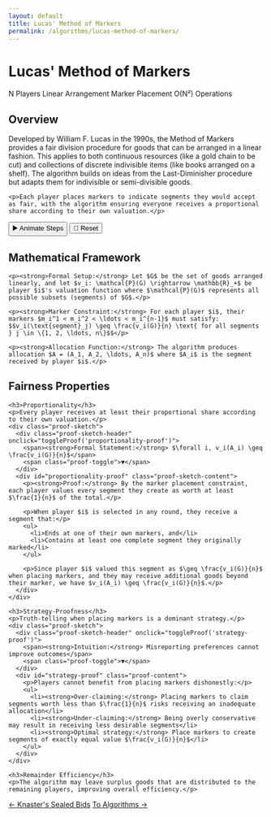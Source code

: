 ```yaml
---
layout: default
title: Lucas' Method of Markers
permalink: /algorithms/lucas-method-of-markers/
---
```


<div class="algorithm-page">

  <!-- Algorithm Header Card -->
  <h1>Lucas' Method of Markers</h1>
  <div class="algorithm-meta">
    <span class="meta-badge players-badge">N Players</span>
    <span class="meta-badge type-badge">Linear Arrangement</span>
    <span class="meta-badge mechanism-badge">Marker Placement</span>
    <span class="meta-badge complexity-badge">O(N²) Operations</span>
  </div>

  <!-- Overview -->
  <section class="content-block">
    <h2>Overview</h2>
    <p>Developed by William F. Lucas in the 1990s, the Method of Markers provides a fair division procedure for goods that can be arranged in a linear fashion. This applies to both continuous resources (like a gold chain to be cut) and collections of discrete indivisible items (like books arranged on a shelf). The algorithm builds on ideas from the Last-Diminisher procedure but adapts them for indivisible or semi-divisible goods.</p>

    <p>Each player places markers to indicate segments they would accept as fair, with the algorithm ensuring everyone receives a proportional share according to their own valuation.</p>
  </section>

  <div id="enhanced-lucas" data-enhanced-flowchart="lucas-method-markers"></div>
  <div class="animation-controls">
    <button class="animation-btn primary" onclick="animateAlgorithm('enhanced-lucas', 1000)">▶️ Animate Steps</button>
    <button class="animation-btn secondary" onclick="resetAlgorithm('enhanced-lucas')">🔄 Reset</button>
  </div>

  <!-- Mathematical Framework -->
  <section class="content-block">
    <h2>Mathematical Framework</h2>

    <p><strong>Formal Setup:</strong> Let $G$ be the set of goods arranged linearly, and let $v_i: \mathcal{P}(G) \rightarrow \mathbb{R}_+$ be player $i$'s valuation function where $\mathcal{P}(G)$ represents all possible subsets (segments) of $G$.</p>

    <p><strong>Marker Constraint:</strong> For each player $i$, their markers $m_i^1 < m_i^2 < \ldots < m_i^{n-1}$ must satisfy:
    $$v_i(\text{segment}_j) \geq \frac{v_i(G)}{n} \text{ for all segments } j \in \{1, 2, \ldots, n\}$$</p>

    <p><strong>Allocation Function:</strong> The algorithm produces allocation $A = (A_1, A_2, \ldots, A_n)$ where $A_i$ is the segment received by player $i$.</p>
  </section>

  <!-- Fairness Properties -->
  <section class="content-block">
    <h2>Fairness Properties</h2>

    <h3>Proportionality</h3>
    <p>Every player receives at least their proportional share according to their own valuation.</p>
    <div class="proof-sketch">
      <div class="proof-sketch-header" onclick="toggleProof('proportionality-proof')">
        <span><strong>Formal Statement:</strong> $\forall i, v_i(A_i) \geq \frac{v_i(G)}{n}$</span>
        <span class="proof-toggle">▼</span>
      </div>
      <div id="proportionality-proof" class="proof-sketch-content">
        <p><strong>Proof:</strong> By the marker placement constraint, each player values every segment they create as worth at least $\frac{1}{n}$ of the total.</p>
        
        <p>When player $i$ is selected in any round, they receive a segment that:</p>
        <ul>
          <li>Ends at one of their own markers, and</li>
          <li>Contains at least one complete segment they originally marked</li>
        </ul>
        
        <p>Since player $i$ valued this segment as $\geq \frac{v_i(G)}{n}$ when placing markers, and they may receive additional goods beyond their marker, we have $v_i(A_i) \geq \frac{v_i(G)}{n}$.</p>
      </div>
    </div>

    <h3>Strategy-Proofness</h3>
    <p>Truth-telling when placing markers is a dominant strategy.</p>
    <div class="proof-sketch">
      <div class="proof-sketch-header" onclick="toggleProof('strategy-proof')">
        <span><strong>Intuition:</strong> Misreporting preferences cannot improve outcomes</span>
        <span class="proof-toggle">▼</span>
      </div>
      <div id="strategy-proof" class="proof-content">
        <p>Players cannot benefit from placing markers dishonestly:</p>
        <ul>
          <li><strong>Over-claiming:</strong> Placing markers to claim segments worth less than $\frac{1}{n}$ risks receiving an inadequate allocation</li>
          <li><strong>Under-claiming:</strong> Being overly conservative may result in receiving less desirable segments</li>
          <li><strong>Optimal strategy:</strong> Place markers to create segments of exactly equal value $\frac{v_i(G)}{n}$</li>
        </ul>
      </div>
    </div>

    <h3>Remainder Efficiency</h3>
    <p>The algorithm may leave surplus goods that are distributed to the remaining players, improving overall efficiency.</p>
  </section>

  <!-- Navigation -->
  <footer class="algorithm-navigation">
    <a href="{{ '/algorithms/knaster-sealed-bids/' | relative_url }}" class="nav-button secondary">← Knaster's Sealed Bids</a>
    <a href="{{ '/' | relative_url }}" class="nav-button primary">To Algorithms →</a>
  </footer>

</div>

